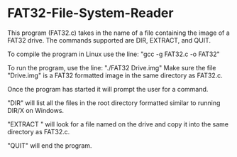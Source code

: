 # FAT32-File-System-Reader
This program (FAT32.c) takes in the name of a file containing the image of a FAT32 drive. The commands supported are DIR, EXTRACT, and QUIT.
 
To compile the program in Linux use the line:
        "gcc -g FAT32.c -o FAT32" 

To run the program, use the line:
        "./FAT32 Drive.img"
Make sure the file "Drive.img" is a FAT32 formatted image in the same directory as FAT32.c.

Once the program has started it will prompt the user for a command.

"DIR" will list all the files in the root directory formatted similar to running DIR/X on Windows.

"EXTRACT <filename>" will look for a file named <filename> on the drive and copy it into the same directory as FAT32.c.
 
 "QUIT" will end the program.
